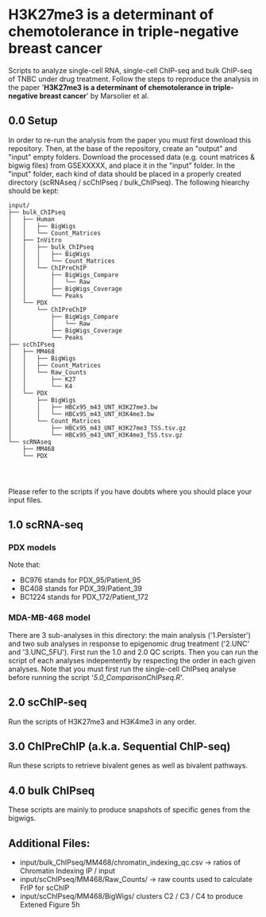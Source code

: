 # H3K27me3 is a determinant of chemotolerance in triple-negative breast cancer

Scripts to analyze single-cell RNA, single-cell ChIP-seq and bulk ChIP-seq of TNBC
under drug treatment. Follow the steps to reproduce the analysis in the paper '**H3K27me3 is a determinant of chemotolerance in triple-negative breast cancer**' by Marsolier et al.

## 0.0 Setup

In order to re-run the analysis from the paper you must first download this repository.
Then, at the base of the repository, create an "output" and "input" empty folders.
Download the processed data (e.g. count matrices & bigwig files) from GSEXXXXX,
and place it in the "input" folder. In the "input" folder, each kind of data should
be placed in a properly created directory (scRNAseq / scChIPseq / bulk_ChIPseq).
The following hiearchy should be kept:  

```
input/
├── bulk_ChIPseq
│   ├── Human
│   │   ├── BigWigs
│   │   └── Count_Matrices
│   ├── InVitro
│   │   ├── bulk_ChIPseq
│   │   │   ├── BigWigs
│   │   │   └── Count_Matrices
│   │   └── ChIPreChIP
│   │       ├── BigWigs_Compare
│   │       │   └── Raw
│   │       ├── BigWigs_Coverage
│   │       └── Peaks
│   └── PDX
│       └── ChIPreChIP
│           ├── BigWigs_Compare
│           │   └── Raw
│           ├── BigWigs_Coverage
│           └── Peaks
├── scChIPseq
│   ├── MM468
│   │   ├── BigWigs
│   │   ├── Count_Matrices
│   │   └── Raw_Counts
│   │       ├── K27
│   │       └── K4
│   └── PDX
│       ├── BigWigs
│       │   ├── HBCx95_m43_UNT_H3K27me3.bw
│       │   └── HBCx95_m43_UNT_H3K4me3.bw
│       └── Count_Matrices
│           ├── HBCx95_m43_UNT_H3K27me3_TSS.tsv.gz
│           └── HBCx95_m43_UNT_H3K4me3_TSS.tsv.gz
└── scRNAseq
    ├── MM468
    └── PDX


    
```
Please refer to the scripts if you have doubts where you should place your input 
files.

## 1.0 scRNA-seq

### PDX models
Note that:  
* BC976 stands for PDX_95/Patient_95  
* BC408 stands for PDX_39/Patient_39  
* BC1224 stands for PDX_172/Patient_172  

### MDA-MB-468 model
There are 3 sub-analyses in this directory: the main analysis ('1.Persister') and
two sub analyses in response to epigenomic drug treatment ('2.UNC' and '3.UNC_5FU').
First run the 1.0 and 2.0 QC scripts.
Then you can run the script of each analyses indepentently by respecting the order
in each given analyses. Note that you must first run the single-cell ChIPseq analyse
before running the script '*5.0_ComparisonChIPseq.R*'.


## 2.0 scChIP-seq
Run the scripts of H3K27me3 and H3K4me3 in any order.

## 3.0 ChIPreChIP (a.k.a. Sequential ChIP-seq)
Run these scripts to retrieve bivalent genes as well as bivalent pathways.

## 4.0 bulk ChIPseq
These scripts are mainly to produce snapshots of specific genes from the bigwigs.


## Additional Files:

- input/bulk_ChIPseq/MM468/chromatin_indexing_qc.csv -> ratios of Chromatin Indexing IP / input
- input/scChIPseq/MM468/Raw_Counts/ -> raw counts used to calculate FrIP for scChIP
- input/scChIPseq/MM468/BigWigs/ clusters C2 / C3 / C4 to produce Extened Figure 5h  
